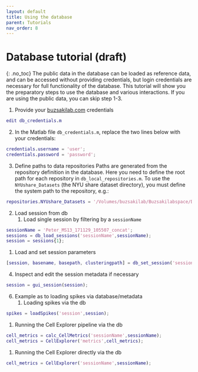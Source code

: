 ```yaml
---
layout: default
title: Using the database
parent: Tutorials
nav_order: 8
---
```

# Database tutorial (draft)
{: .no_toc}
The public data in the database can be loaded as reference data, and can be accessed without providing credentials, but login credentials are necessary for full functionality of the database. This tutorial will show you the preparatory steps to use the database and various interactions. If you are using the public data, you can skip step 1-3.

1. Provide your [buzsakilab.com](https://buzsakilab.com/wp/database/) credentials
```m
edit db_credentials.m
```
2. In the Matlab file `db_credentials.m`, replace the two lines below with your credentials:
```m
credentials.username = 'user';
credentials.password = 'password';
```
3. Define paths to data repositories
Paths are generated from the repository definition in the database. Here you need to define the root path for each repository in `db_local_repositories.m`. To use the `NYUshare_Datasets` (the NYU share dataset directory), you must define the system path to the repository, e.g.:
```m
repositories.NYUshare_Datasets = '/Volumes/buzsakilab/Buzsakilabspace/Datasets';
```
2. Load session from db
   1. Load single session by filtering by a `sessionName`
```m
sessionName = 'Peter_MS13_171129_105507_concat';
sessions = db_load_sessions('sessionName',sessionName);
session = sessions{1};
```
   1. Load and set session parameters
```m
[session, basename, basepath, clusteringpath] = db_set_session('sessionName',sessionName);
```
4. Inspect and edit the session metadata if necessary
```m
session = gui_session(session);
```
6. Example as to loading spikes via database/metadata
   1. Loading spikes via the db
```m
spikes = loadSpikes('session',session);
```
   1. Running the Cell Explorer pipeline via the db
```m
cell_metrics = calc_CellMetrics('sessionName',sessionName);
cell_metrics = CellExplorer('metrics',cell_metrics);
```
   1. Running the Cell Explorer directly via the db
```m
cell_metrics = CellExplorer('sessionName',sessionName);
```
